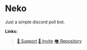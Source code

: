 # Neko
Just a simple discord poll bot.


**Links:**
> [💬 Support](https://discord.gg/dEVMMBJrgZ)
> [🔗 Invite](https://discord.com/api/oauth2/authorize?client_id=933426317007937558&permissions=8&scope=bot)
> [🏘️ Repository](https://github.com/MoizTareen/Neko)
